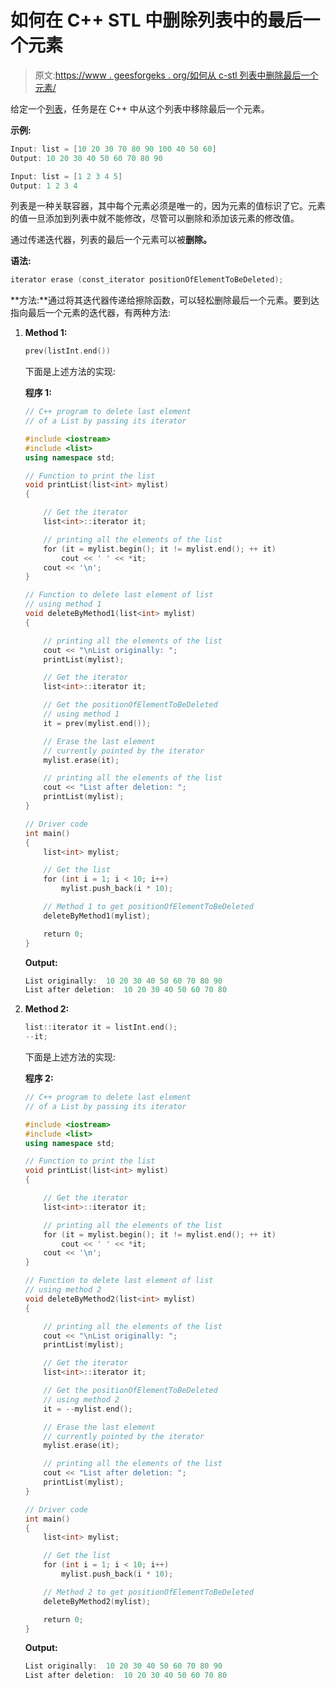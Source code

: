# 如何在 C++ STL 中删除列表中的最后一个元素

> 原文:[https://www . geesforgeks . org/如何从 c-stl 列表中删除最后一个元素/](https://www.geeksforgeeks.org/how-to-delete-last-element-from-a-list-in-c-stl/)

给定一个[列表](https://www.geeksforgeeks.org/list-cpp-stl/)，任务是在 C++ 中从这个列表中移除最后一个元素。

**示例:**

```cpp
Input: list = [10 20 30 70 80 90 100 40 50 60]
Output: 10 20 30 40 50 60 70 80 90

Input: list = [1 2 3 4 5]
Output: 1 2 3 4

```

列表是一种关联容器，其中每个元素必须是唯一的，因为元素的值标识了它。元素的值一旦添加到列表中就不能修改，尽管可以删除和添加该元素的修改值。

通过传递迭代器，列表的最后一个元素可以被**删除。**

**语法:**

```cpp
iterator erase (const_iterator positionOfElementToBeDeleted);

```

**方法:**通过将其迭代器传递给擦除函数，可以轻松删除最后一个元素。要到达指向最后一个元素的迭代器，有两种方法:

1.  **Method 1:**

    ```cpp
    prev(listInt.end())
    ```

    下面是上述方法的实现:

    **程序 1:**

    ```cpp
    // C++ program to delete last element
    // of a List by passing its iterator

    #include <iostream>
    #include <list>
    using namespace std;

    // Function to print the list
    void printList(list<int> mylist)
    {

        // Get the iterator
        list<int>::iterator it;

        // printing all the elements of the list
        for (it = mylist.begin(); it != mylist.end(); ++ it)
            cout << ' ' << *it;
        cout << '\n';
    }

    // Function to delete last element of list
    // using method 1
    void deleteByMethod1(list<int> mylist)
    {

        // printing all the elements of the list
        cout << "\nList originally: ";
        printList(mylist);

        // Get the iterator
        list<int>::iterator it;

        // Get the positionOfElementToBeDeleted
        // using method 1
        it = prev(mylist.end());

        // Erase the last element
        // currently pointed by the iterator
        mylist.erase(it);

        // printing all the elements of the list
        cout << "List after deletion: ";
        printList(mylist);
    }

    // Driver code
    int main()
    {
        list<int> mylist;

        // Get the list
        for (int i = 1; i < 10; i++)
            mylist.push_back(i * 10);

        // Method 1 to get positionOfElementToBeDeleted
        deleteByMethod1(mylist);

        return 0;
    }
    ```

    **Output:**

    ```cpp
    List originally:  10 20 30 40 50 60 70 80 90
    List after deletion:  10 20 30 40 50 60 70 80

    ```

2.  **Method 2:**

    ```cpp
    list::iterator it = listInt.end(); 
    --it;

    ```

    下面是上述方法的实现:

    **程序 2:**

    ```cpp
    // C++ program to delete last element
    // of a List by passing its iterator

    #include <iostream>
    #include <list>
    using namespace std;

    // Function to print the list
    void printList(list<int> mylist)
    {

        // Get the iterator
        list<int>::iterator it;

        // printing all the elements of the list
        for (it = mylist.begin(); it != mylist.end(); ++ it)
            cout << ' ' << *it;
        cout << '\n';
    }

    // Function to delete last element of list
    // using method 2
    void deleteByMethod2(list<int> mylist)
    {

        // printing all the elements of the list
        cout << "\nList originally: ";
        printList(mylist);

        // Get the iterator
        list<int>::iterator it;

        // Get the positionOfElementToBeDeleted
        // using method 2
        it = --mylist.end();

        // Erase the last element
        // currently pointed by the iterator
        mylist.erase(it);

        // printing all the elements of the list
        cout << "List after deletion: ";
        printList(mylist);
    }

    // Driver code
    int main()
    {
        list<int> mylist;

        // Get the list
        for (int i = 1; i < 10; i++)
            mylist.push_back(i * 10);

        // Method 2 to get positionOfElementToBeDeleted
        deleteByMethod2(mylist);

        return 0;
    }
    ```

    **Output:**

    ```cpp
    List originally:  10 20 30 40 50 60 70 80 90
    List after deletion:  10 20 30 40 50 60 70 80

    ```